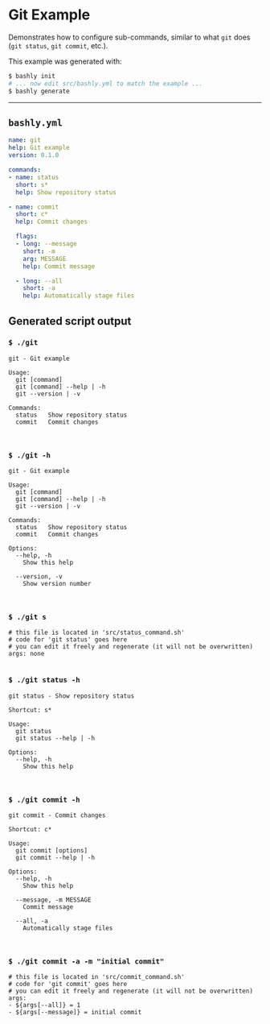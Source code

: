 # Git Example

Demonstrates how to configure sub-commands, similar to what `git` does
(`git status`, `git commit`, etc.).

This example was generated with:

```bash
$ bashly init
# ... now edit src/bashly.yml to match the example ...
$ bashly generate
```

-----

## `bashly.yml`

```yaml
name: git
help: Git example
version: 0.1.0

commands:
- name: status
  short: s*
  help: Show repository status

- name: commit
  short: c*
  help: Commit changes

  flags:
  - long: --message
    short: -m
    arg: MESSAGE
    help: Commit message

  - long: --all
    short: -a
    help: Automatically stage files
```



## Generated script output

### `$ ./git`

```shell
git - Git example

Usage:
  git [command]
  git [command] --help | -h
  git --version | -v

Commands:
  status   Show repository status
  commit   Commit changes



```

### `$ ./git -h`

```shell
git - Git example

Usage:
  git [command]
  git [command] --help | -h
  git --version | -v

Commands:
  status   Show repository status
  commit   Commit changes

Options:
  --help, -h
    Show this help

  --version, -v
    Show version number



```

### `$ ./git s`

```shell
# this file is located in 'src/status_command.sh'
# code for 'git status' goes here
# you can edit it freely and regenerate (it will not be overwritten)
args: none


```

### `$ ./git status -h`

```shell
git status - Show repository status

Shortcut: s*

Usage:
  git status
  git status --help | -h

Options:
  --help, -h
    Show this help



```

### `$ ./git commit -h`

```shell
git commit - Commit changes

Shortcut: c*

Usage:
  git commit [options]
  git commit --help | -h

Options:
  --help, -h
    Show this help

  --message, -m MESSAGE
    Commit message

  --all, -a
    Automatically stage files



```

### `$ ./git commit -a -m "initial commit"`

```shell
# this file is located in 'src/commit_command.sh'
# code for 'git commit' goes here
# you can edit it freely and regenerate (it will not be overwritten)
args:
- ${args[--all]} = 1
- ${args[--message]} = initial commit


```



